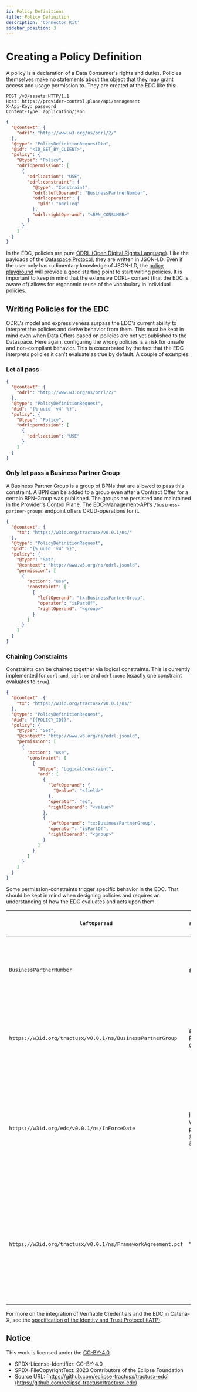 ```yaml
---
id: Policy Definitions
title: Policy Definition
description: 'Connector Kit'
sidebar_position: 3
---
```


# Creating a Policy Definition

A policy is a declaration of a Data Consumer's rights and duties. Policies themselves make no statements about the
object that they may grant access and usage permission to. They are created at the EDC like this:

```http
POST /v3/assets HTTP/1.1
Host: https://provider-control.plane/api/management
X-Api-Key: password
Content-Type: application/json
```

```json
{
  "@context": {
    "odrl": "http://www.w3.org/ns/odrl/2/"
  },
  "@type": "PolicyDefinitionRequestDto",
  "@id": "<ID_SET_BY_CLIENT>",
  "policy": {
    "@type": "Policy",
    "odrl:permission": [
      {
        "odrl:action": "USE",
        "odrl:constraint": {
          "@type": "Constraint",
          "odrl:leftOperand": "BusinessPartnerNumber",
          "odrl:operator": {
            "@id": "odrl:eq"
          },
          "odrl:rightOperand": "<BPN_CONSUMER>"
        }
      }
    ]
  }
}

```

In the EDC, policies are pure [ODRL (Open Digital Rights Language)](https://www.w3.org/TR/odrl-model/).
Like the payloads of the [Dataspace Protocol](1-management-api-overview), they are written in JSON-LD. Even if the user
only has rudimentary knowledge of JSON-LD, the [policy playground](https://eclipse-tractusx.github.io/tutorial-resources/policy-playground/)
will provide a good starting point to start writing policies. It is important to keep in mind that the extensive ODRL-
context (that the EDC is aware of) allows for ergonomic reuse of the vocabulary in individual policies.

## Writing Policies for the EDC

ODRL's model and expressiveness surpass the EDC's current ability to interpret the policies and derive behavior from
them. This must be kept in mind even when Data Offers based on policies are not yet published to the Dataspace. Here again,
configuring the wrong policies is a risk for unsafe and non-compliant behavior. This is exacerbated by the fact that
the EDC interprets policies it can't evaluate as true by default. A couple of examples:

### Let all pass
```json
{
  "@context": {
    "odrl": "http://www.w3.org/ns/odrl/2/"
  },
  "@type": "PolicyDefinitionRequest",
  "@id": "{% uuid 'v4' %}",
  "policy": {
    "@type": "Policy",
    "odrl:permission": [
      {
        "odrl:action": "USE"
      }
    ]
  }
}
```

### Only let pass a Business Partner Group

A Business Partner Group is a group of BPNs that are allowed to pass this constraint. A BPN can be added
to a group even after a Contract Offer for a certain BPN-Group was published. The groups are persisted and maintained
in the Provider's Control Plane. The EDC-Management-API's `/business-partner-groups` endpoint offers CRUD-operations for
it.

```json
{
  "@context": {
    "tx": "https://w3id.org/tractusx/v0.0.1/ns/"
  },
  "@type": "PolicyDefinitionRequest",
  "@id": "{% uuid 'v4' %}",
  "policy": {
    "@type": "Set",
    "@context": "http://www.w3.org/ns/odrl.jsonld",
    "permission": [
      {
        "action": "use",
        "constraint": [
          {
            "leftOperand": "tx:BusinessPartnerGroup",
            "operator": "isPartOf",
            "rightOperand": "<group>"
          }
        ]
      }
    ]
  }
}

```

### Chaining Constraints

Constraints can be chained together via logical constraints. This is currently implemented for `odrl:and`, `odrl:or` 
and `odrl:xone` (exactly one constraint evaluates to `true`).

```json
{
  "@context": {
    "tx": "https://w3id.org/tractusx/v0.0.1/ns/"
  },
  "@type": "PolicyDefinitionRequest",
  "@id": "{{POLICY_ID}}",
  "policy": {
    "@type": "Set",
    "@context": "http://www.w3.org/ns/odrl.jsonld",
    "permission": [
      {
        "action": "use",
        "constraint": [
          {
            "@type": "LogicalConstraint",
            "and": [
              {
                "leftOperand": {
                  "@value": "<field>"
                },
                "operator": "eq",
                "rightOperand": "<value>"
              },
              {
                "leftOperand": "tx:BusinessPartnerGroup",
                "operator": "isPartOf",
                "rightOperand": "<group>"
              }
            ]
          }
        ]
      }
    ]
  }
}
```

Some permission-constraints trigger specific behavior in the EDC. That should be kept in mind when designing policies
and requires an understanding of how the EDC evaluates and acts upon them.

| `leftOperand`                                                | `rightOperand`                                   | usage in <br/> [Contract Definition](4-contract-definitions.md) | description                                                                                                                                                                                                                                                                                                                                                                                                                                                                  |
|--------------------------------------------------------------|--------------------------------------------------|-----------------------------------------------------------------|------------------------------------------------------------------------------------------------------------------------------------------------------------------------------------------------------------------------------------------------------------------------------------------------------------------------------------------------------------------------------------------------------------------------------------------------------------------------------|
| `BusinessPartnerNumber`                                      | a BPNL                                           | access or contract                                              | _This function is deprecated._ <br /> The leftOperand "BusinessPartnerNumber" will trigger a check against the property in a Consumer's Verfifiable Credential (VC) that holds said BPNL.                                                                                                                                                                                                                                                                                    |
| `https://w3id.org/tractusx/v0.0.1/ns/BusinessPartnerGroup`   | a Business Partner Group                         | access or contract                                              | see [above](#only-let-pass-a-business-partner-group). The `leftOperand` is in this case not queried from the Consumer's VC but acts as a signal to check the Consumer's BPN for membership in the designated Business Partner Group.                                                                                                                                                                                                                                         |
| `https://w3id.org/edc/v0.0.1/ns/InForceDate`                 | json-object with properties `@value` and `@type` | contract                                                        | If the negotiation via either [Contract Negotiation](6-contract-negotiation.md) or the [EDR process](8-edr.md) is successful, the EDC will only renew short-lived Data-Plane tokens for a contract if the contract is still valid (in force). Start and end dates can be set with absolute timestamps or relative to the time of the contract agreement. For exact syntax, visit the [playground](https://eclipse-tractusx.github.io/tutorial-resources/policy-playground/). |
| `https://w3id.org/tractusx/v0.0.1/ns/FrameworkAgreement.pcf` | "active"                                         | access or contract                                              | Framework agreements in Catena-X are legal documents signed by a Business Partner to participate in a Business Scenario. In return, her credential is enhanced with a reference to the corresponding framework agreement - like in this case `pcf`. A complete list of framework agreements is maintained by the Catena-X association in standards CX-0049 and -0050.                                                                                                        |

For more on the integration of Verifiable Credentials and the EDC in Catena-X, see the [specification of the Identity 
and Trust Protocol (IATP)](https://github.com/eclipse-tractusx/identity-trust).

## Notice

This work is licensed under the [CC-BY-4.0](https://creativecommons.org/licenses/by/4.0/legalcode).

- SPDX-License-Identifier: CC-BY-4.0
- SPDX-FileCopyrightText: 2023 Contributors of the Eclipse Foundation
- Source URL: [https://github.com/eclipse-tractusx/tractusx-edc](https://github.com/eclipse-tractusx/tractusx-edc)

